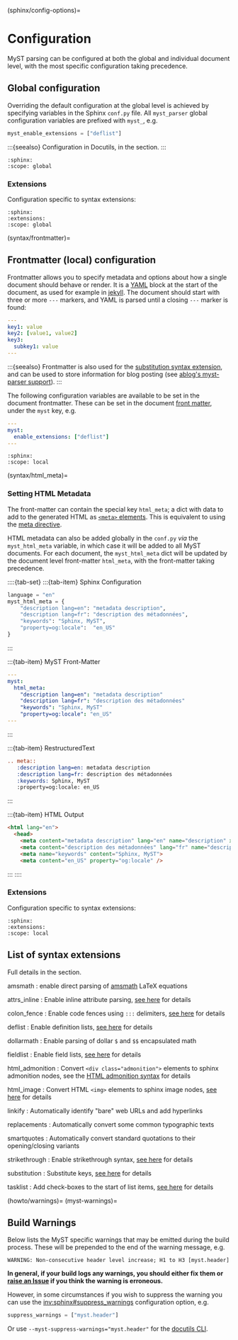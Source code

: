 (sphinx/config-options)=
# Configuration

MyST parsing can be configured at both the global and individual document level,
with the most specific configuration taking precedence.

## Global configuration

Overriding the default configuration at the global level is achieved by specifying variables in the Sphinx `conf.py` file.
All `myst_parser` global configuration variables are prefixed with `myst_`, e.g.

```python
myst_enable_extensions = ["deflist"]
```

:::{seealso}
Configuration in Docutils, in the [](docutils.md) section.
:::

```{myst-config}
:sphinx:
:scope: global
```

### Extensions

Configuration specific to syntax extensions:

```{myst-config}
:sphinx:
:extensions:
:scope: global
```

(syntax/frontmatter)=

## Frontmatter (local) configuration

Frontmatter allows you to specify metadata and options about how a single document should behave or render.
It is a [YAML](https://en.wikipedia.org/wiki/YAML) block at the start of the document, as used for example in [jekyll](https://jekyllrb.com/docs/front-matter/).
The document should start with three or more `---` markers, and YAML is parsed until a closing `---` marker is found:

```yaml
---
key1: value
key2: [value1, value2]
key3:
  subkey1: value
---
```

:::{seealso}
Frontmatter is also used for the [substitution syntax extension](syntax/substitutions),
and can be used to store information for blog posting (see [ablog's myst-parser support](https://ablog.readthedocs.io/en/latest/manual/markdown/)).
:::

The following configuration variables are available to be set in the document frontmatter.
These can be set in the document [front matter](syntax/frontmatter), under the `myst` key, e.g.

```yaml
---
myst:
  enable_extensions: ["deflist"]
---
```

```{myst-config}
:sphinx:
:scope: local
```

(syntax/html_meta)=

### Setting HTML Metadata

The front-matter can contain the special key `html_meta`; a dict with data to add to the generated HTML as [`<meta>` elements](https://developer.mozilla.org/en-US/docs/Web/HTML/Element/meta).
This is equivalent to using the [meta directive](inv:sphinx#html-meta).

HTML metadata can also be added globally in the `conf.py` *via* the `myst_html_meta` variable, in which case it will be added to all MyST documents.
For each document, the `myst_html_meta` dict will be updated by the document level front-matter `html_meta`, with the front-matter taking precedence.

::::{tab-set}
:::{tab-item} Sphinx Configuration

```python
language = "en"
myst_html_meta = {
    "description lang=en": "metadata description",
    "description lang=fr": "description des métadonnées",
    "keywords": "Sphinx, MyST",
    "property=og:locale":  "en_US"
}
```

:::

:::{tab-item} MyST Front-Matter

```yaml
---
myst:
  html_meta:
    "description lang=en": "metadata description"
    "description lang=fr": "description des métadonnées"
    "keywords": "Sphinx, MyST"
    "property=og:locale": "en_US"
---
```

:::

:::{tab-item} RestructuredText

```restructuredtext
.. meta::
   :description lang=en: metadata description
   :description lang=fr: description des métadonnées
   :keywords: Sphinx, MyST
   :property=og:locale: en_US
```

:::

:::{tab-item} HTML Output

```html
<html lang="en">
  <head>
    <meta content="metadata description" lang="en" name="description" xml:lang="en" />
    <meta content="description des métadonnées" lang="fr" name="description" xml:lang="fr" />
    <meta name="keywords" content="Sphinx, MyST">
    <meta content="en_US" property="og:locale" />
```

:::
::::

### Extensions

Configuration specific to syntax extensions:

```{myst-config}
:sphinx:
:extensions:
:scope: local
```

## List of syntax extensions

Full details in the [](syntax/extensions) section.

amsmath
: enable direct parsing of [amsmath](https://ctan.org/pkg/amsmath) LaTeX equations

attrs_inline
: Enable inline attribute parsing, [see here](syntax/attributes) for details

colon_fence
: Enable code fences using `:::` delimiters, [see here](syntax/colon_fence) for details

deflist
: Enable definition lists, [see here](syntax/definition-lists) for details

dollarmath
: Enable parsing of dollar `$` and `$$` encapsulated math

fieldlist
: Enable field lists, [see here](syntax/fieldlists) for details

html_admonition
: Convert `<div class="admonition">` elements to sphinx admonition nodes, see the [HTML admonition syntax](syntax/html-admonition) for details

html_image
: Convert HTML `<img>` elements to sphinx image nodes, [see here](syntax/images) for details

linkify
: Automatically identify "bare" web URLs and add hyperlinks

replacements
: Automatically convert some common typographic texts

smartquotes
: Automatically convert standard quotations to their opening/closing variants

strikethrough
: Enable strikethrough syntax, [see here](syntax/strikethrough) for details

substitution
: Substitute keys, [see here](syntax/substitutions) for details

tasklist
: Add check-boxes to the start of list items, [see here](syntax/tasklists) for details

(howto/warnings)=
(myst-warnings)=
## Build Warnings

Below lists the MyST specific warnings that may be emitted during the build process. These will be prepended to the end of the warning message, e.g.

```
WARNING: Non-consecutive header level increase; H1 to H3 [myst.header]
```

**In general, if your build logs any warnings, you should either fix them or [raise an Issue](https://github.com/executablebooks/MyST-Parser/issues/new/choose) if you think the warning is erroneous.**

However, in some circumstances if you wish to suppress the warning you can use the <inv:sphinx#suppress_warnings> configuration option, e.g.

```python
suppress_warnings = ["myst.header"]
```

Or use `--myst-suppress-warnings="myst.header"` for the [docutils CLI](myst-docutils).

```{myst-warnings}
```
